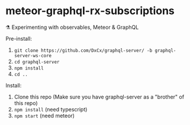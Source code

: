 # meteor-graphql-rx-subscriptions
⚗️ Experimenting with observables, Meteor &amp; GraphQL

Pre-install: 
1. `git clone https://github.com/DxCx/graphql-server/ -b graphql-server-ws-core`
2. `cd graphql-server`
3. `npm install`
4. `cd ..`

Install:
1. Clone this repo (Make sure you have graphql-server as a "brother" of this repo)
2. `npm install` (need typescript)
3. `npm start` (need meteor)
